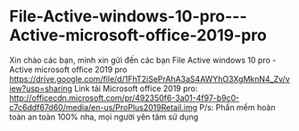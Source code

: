 # File-Active-windows-10-pro---Active-microsoft-office-2019-pro
Xin chào các bạn, mình xin gửi đến các bạn File Active windows 10 pro - Active microsoft office 2019 pro https://drive.google.com/file/d/1FhT2iSePrAhA3aS4AWYhO3XgMknN4_Zv/view?usp=sharing Link tải Microsoft office 2019 pro: http://officecdn.microsoft.com/pr/492350f6-3a01-4f97-b9c0-c7c6ddf67d60/media/en-us/ProPlus2019Retail.img  P/s: Phần mềm hoàn toàn an toàn 100% nha, mọi người yên tâm sử dụng
